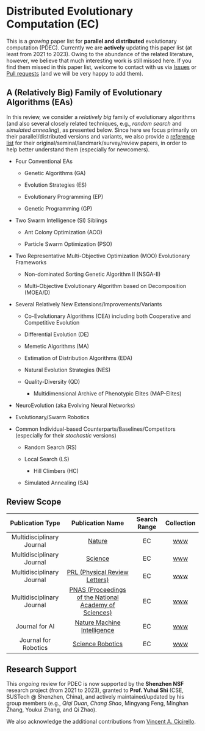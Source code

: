 # Distributed Evolutionary Computation (EC)

This is a *growing* paper list for **parallel and distributed** evolutionary computation (PDEC). Currently we are **actively** updating this paper list (at least from 2021 to 2023). Owing to the abundance of the related literature, however, we believe that much interesting work is still missed here. If you find them missed in this paper list, welcome to contact with us via [Issues](https://github.com/Evolutionary-Intelligence/DistributedEvolutionaryComputation/issues) or [Pull requests](https://github.com/Evolutionary-Intelligence/DistributedEvolutionaryComputation/pulls) (and we will be very happy to add them).

## A (Relatively Big) Family of Evolutionary Algorithms (EAs)

In this review, we consider a *relatively big* family of evolutionary algorithms (and also several closely related techniques, e.g., *random search* and *simulated annealing*), as presented below. Since here we focus primarily on their parallel/distributed versions and variants, we also provide a [ reference list](https://github.com/Evolutionary-Intelligence/DistributedEvolutionaryComputation/blob/main/Summary/EvolutionaryComputation.md) for their original/seminal/landmark/survey/review papers, in order to help better understand them (especially for newcomers).

* Four Conventional EAs

  * Genetic Algorithms (GA)
  
  * Evolution Strategies (ES)
  
  * Evolutionary Programming (EP)
  
  * Genetic Programming (GP)

* Two Swarm Intelligence (SI) Siblings

  * Ant Colony Optimization (ACO)

  * Particle Swarm Optimization (PSO)

* Two Representative Multi-Objective Optimization (MOO) Evolutionary Frameworks

  * Non-dominated Sorting Genetic Algorithm II (NSGA-II)
  
  * Multi-Objective Evolutionary Algorithm based on Decomposition (MOEA/D)

* Several Relatively New Extensions/Improvements/Variants

  * Co-Evolutionary Algorithms (CEA) including both Cooperative and Competitive Evolution
  
  * Differential Evolution (DE)
  
  * Memetic Algorithms (MA)
  
  * Estimation of Distribution Algorithms (EDA)
  
  * Natural Evolution Strategies (NES)
  
  * Quality-Diversity (QD)
  
    * Multidimensional Archive of Phenotypic Elites (MAP-Elites)

* NeuroEvolution (aka Evolving Neural Networks)

* Evolutionary/Swarm Robotics

* Common Individual-based Counterparts/Baselines/Competitors (especially for their *stochastic* versions)

  * Random Search (RS)
  
  * Local Search (LS)
    
    * Hill Climbers (HC)
  
  * Simulated Annealing (SA)

## Review Scope

| Publication Type  | Publication Name | Search Range | Collection |
| :---: | :---: | :---: | :---: |
| Multidisciplinary Journal | [Nature](https://www.nature.com/) | EC | [www](https://github.com/Evolutionary-Intelligence/DistributedEvolutionaryComputation/blob/main/Nature.md)
| Multidisciplinary Journal | [Science](https://science.sciencemag.org/) | EC | [www](https://github.com/Evolutionary-Intelligence/DistributedEvolutionaryComputation/blob/main/Science.md)
| Multidisciplinary Journal | [PRL (Physical Review Letters)](https://journals.aps.org/prl/) | EC | [www](https://github.com/Evolutionary-Intelligence/DistributedEvolutionaryComputation/blob/main/PRL.md)
| Multidisciplinary Journal | [PNAS (Proceedings of the National Academy of Sciences)](https://www.pnas.org/) | EC | [www](https://github.com/Evolutionary-Intelligence/DistributedEvolutionaryComputation/blob/main/PNAS.md)
| Journal for AI | [Nature Machine Intelligence](https://www.nature.com/natmachintell/) | EC | [www](https://github.com/Evolutionary-Intelligence/DistributedEvolutionaryComputation/blob/main/NatureMachineIntelligence.md) 
| Journal for Robotics | [Science Robotics](https://www.science.org/journal/scirobotics) | EC | [www](https://github.com/Evolutionary-Intelligence/DistributedEvolutionaryComputation/blob/main/ScienceRobotics.md)

## Research Support

This *ongoing* review for PDEC is now supported by the **Shenzhen NSF** research project (from 2021 to 2023), granted to **Prof. Yuhui Shi** (CSE, SUSTech @ Shenzhen, China), and actively maintained/updated by his group members (e.g., *Qiqi Duan*, *Chang Shao*, Mingyang Feng, Minghan Zhang, Youkui Zhang, and Qi Zhao).

We also acknowledge the additional contributions from [Vincent A. Cicirello](https://github.com/cicirello).
